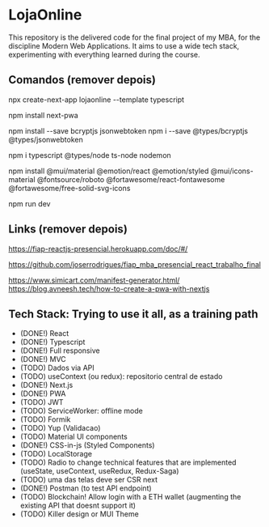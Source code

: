 
# LojaOnline
This repository is the delivered code for the final project of my MBA, for the discipline Modern Web Applications. It aims to use a wide tech stack, experimenting with everything learned during the course.

## Comandos (remover depois)

npx create-next-app lojaonline --template typescript

npm install next-pwa

npm install --save bcryptjs jsonwebtoken
npm i --save @types/bcryptjs @types/jsonwebtoken

npm i typescript @types/node ts-node nodemon

npm install @mui/material @emotion/react @emotion/styled @mui/icons-material @fontsource/roboto @fortawesome/react-fontawesome @fortawesome/free-solid-svg-icons

npm run dev


## Links (remover depois)

https://fiap-reactjs-presencial.herokuapp.com/doc/#/

https://github.com/joserrodrigues/fiap_mba_presencial_react_trabalho_final

https://www.simicart.com/manifest-generator.html/
https://blog.avneesh.tech/how-to-create-a-pwa-with-nextjs



## Tech Stack: Trying to use it all, as a training path
- (DONE!) React
- (DONE!) Typescript
- (DONE!) Full responsive
- (DONE!) MVC
- (TODO) Dados via API
- (TODO) useContext (ou redux): repositorio central de estado
- (DONE!) Next.js
- (DONE!) PWA
- (TODO) JWT
- (TODO) ServiceWorker: offline mode
- (TODO) Formik
- (TODO) Yup (Validacao)
- (TODO) Material UI components
- (DONE!) CSS-in-js (Styled Components)
- (TODO) LocalStorage
- (TODO) Radio to change technical features that are implemented (useState, useContext, useRedux, Redux-Saga)
- (TODO) uma das telas deve ser CSR next
- (DONE!) Postman (to test API endpoint)
- (TODO) Blockchain! Allow login with a ETH wallet (augmenting the existing API that doesnt support it)
- (TODO) Killer design or MUI Theme

